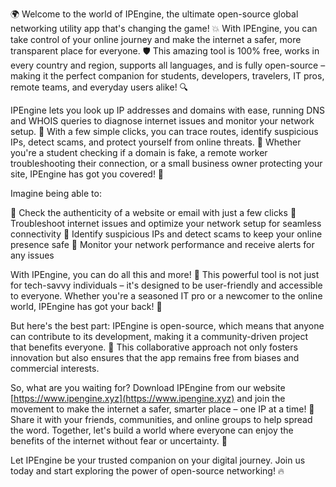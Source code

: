 🌍️ Welcome to the world of IPEngine, the ultimate open-source global networking utility app that's changing the game! 💥 With IPEngine, you can take control of your online journey and make the internet a safer, more transparent place for everyone. 🛡️ This amazing tool is 100% free, works in every country and region, supports all languages, and is fully open-source – making it the perfect companion for students, developers, travelers, IT pros, remote teams, and everyday users alike! 🔍

IPEngine lets you look up IP addresses and domains with ease, running DNS and WHOIS queries to diagnose internet issues and monitor your network setup. 📡 With a few simple clicks, you can trace routes, identify suspicious IPs, detect scams, and protect yourself from online threats. 💪 Whether you're a student checking if a domain is fake, a remote worker troubleshooting their connection, or a small business owner protecting your site, IPEngine has got you covered! 🚀

Imagine being able to:

🔹 Check the authenticity of a website or email with just a few clicks
🔹 Troubleshoot internet issues and optimize your network setup for seamless connectivity
🔹 Identify suspicious IPs and detect scams to keep your online presence safe
🔹 Monitor your network performance and receive alerts for any issues

With IPEngine, you can do all this and more! 🌟 This powerful tool is not just for tech-savvy individuals – it's designed to be user-friendly and accessible to everyone. Whether you're a seasoned IT pro or a newcomer to the online world, IPEngine has got your back! 👊

But here's the best part: IPEngine is open-source, which means that anyone can contribute to its development, making it a community-driven project that benefits everyone. 🌈 This collaborative approach not only fosters innovation but also ensures that the app remains free from biases and commercial interests.

So, what are you waiting for? Download IPEngine from our website [https://www.ipengine.xyz](https://www.ipengine.xyz) and join the movement to make the internet a safer, smarter place – one IP at a time! 🚀 Share it with your friends, communities, and online groups to help spread the word. Together, let's build a world where everyone can enjoy the benefits of the internet without fear or uncertainty. 💪

Let IPEngine be your trusted companion on your digital journey. Join us today and start exploring the power of open-source networking! 🔥